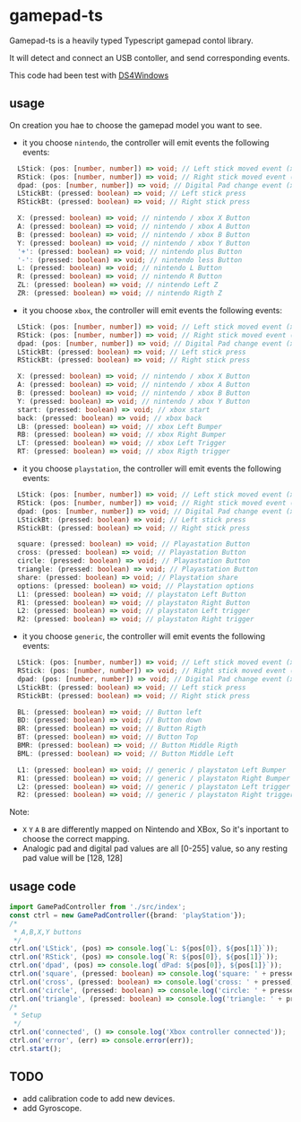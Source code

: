 # gamepad-ts

Gamepad-ts is a heavily typed Typescript gamepad contol library.

It will detect and connect an USB contoller, and send corresponding events.

This code had been test with [DS4Windows](https://github.com/Ryochan7/DS4Windows)

## usage

On creation you hae to choose the gamepad model you want to see.

- it you choose `nintendo`, the controller will emit events the following events:

```typescript
  LStick: (pos: [number, number]) => void; // Left stick moved event (x, y)
  RStick: (pos: [number, number]) => void; // Right stick moved event (x, y)
  dpad: (pos: [number, number]) => void; // Digital Pad change event (x, y)
  LStickBt: (pressed: boolean) => void; // Left stick press
  RStickBt: (pressed: boolean) => void; // Right stick press

  X: (pressed: boolean) => void; // nintendo / xbox X Button
  A: (pressed: boolean) => void; // nintendo / xbox A Button
  B: (pressed: boolean) => void; // nintendo / xbox B Button
  Y: (pressed: boolean) => void; // nintendo / xbox Y Button
  '+': (pressed: boolean) => void; // nintendo plus Button
  '-': (pressed: boolean) => void; // nintendo less Button
  L: (pressed: boolean) => void; // nintendo L Button
  R: (pressed: boolean) => void; // nintendo R Button
  ZL: (pressed: boolean) => void; // nintendo Left Z
  ZR: (pressed: boolean) => void; // nintendo Rigth Z
```

- it you choose `xbox`, the controller will emit events the following events:

```typescript
  LStick: (pos: [number, number]) => void; // Left stick moved event (x, y)
  RStick: (pos: [number, number]) => void; // Right stick moved event (x, y)
  dpad: (pos: [number, number]) => void; // Digital Pad change event (x, y)
  LStickBt: (pressed: boolean) => void; // Left stick press
  RStickBt: (pressed: boolean) => void; // Right stick press

  X: (pressed: boolean) => void; // nintendo / xbox X Button
  A: (pressed: boolean) => void; // nintendo / xbox A Button
  B: (pressed: boolean) => void; // nintendo / xbox B Button
  Y: (pressed: boolean) => void; // nintendo / xbox Y Button
  start: (pressed: boolean) => void; // xbox start
  back: (pressed: boolean) => void; // xbox back
  LB: (pressed: boolean) => void; // xbox Left Bumper
  RB: (pressed: boolean) => void; // xbox Right Bumper
  LT: (pressed: boolean) => void; // xbox Left Trigger
  RT: (pressed: boolean) => void; // xbox Rigth trigger
```

- it you choose `playstation`, the controller will emit events the following events:

```typescript
  LStick: (pos: [number, number]) => void; // Left stick moved event (x, y)
  RStick: (pos: [number, number]) => void; // Right stick moved event (x, y)
  dpad: (pos: [number, number]) => void; // Digital Pad change event (x, y)
  LStickBt: (pressed: boolean) => void; // Left stick press
  RStickBt: (pressed: boolean) => void; // Right stick press

  square: (pressed: boolean) => void; // Playastation Button
  cross: (pressed: boolean) => void; // Playastation Button
  circle: (pressed: boolean) => void; // Playastation Button
  triangle: (pressed: boolean) => void; // Playastation Button
  share: (pressed: boolean) => void; // Playstation share
  options: (pressed: boolean) => void; // Playstation options
  L1: (pressed: boolean) => void; // playstaton Left Button
  R1: (pressed: boolean) => void; // playstaton Right Button
  L2: (pressed: boolean) => void; // playstaton Left trigger
  R2: (pressed: boolean) => void; // playstaton Right trigger
```

- it you choose `generic`, the controller will emit events the following events:

```typescript
  LStick: (pos: [number, number]) => void; // Left stick moved event (x, y)
  RStick: (pos: [number, number]) => void; // Right stick moved event (x, y)
  dpad: (pos: [number, number]) => void; // Digital Pad change event (x, y)
  LStickBt: (pressed: boolean) => void; // Left stick press
  RStickBt: (pressed: boolean) => void; // Right stick press

  BL: (pressed: boolean) => void; // Button left
  BD: (pressed: boolean) => void; // Button down
  BR: (pressed: boolean) => void; // Button Rigth
  BT: (pressed: boolean) => void; // Button Top
  BMR: (pressed: boolean) => void; // Button Middle Rigth
  BML: (pressed: boolean) => void; // Button Middle Left

  L1: (pressed: boolean) => void; // generic / playstaton Left Bumper
  R1: (pressed: boolean) => void; // generic / playstaton Right Bumper
  L2: (pressed: boolean) => void; // generic / playstaton Left trigger
  R2: (pressed: boolean) => void; // generic / playstaton Right trigger
```

Note:

- `X` `Y` `A` `B` are differently mapped on Nintendo and XBox, So it's inportant to choose the correct mapping.
- Analogic pad and digital pad values are all [0-255] value, so any resting pad value will be [128, 128]

## usage code

```typescript
import GamePadController from './src/index';
const ctrl = new GamePadController({brand: 'playStation'});
/*
 * A,B,X,Y buttons
 */
ctrl.on('LStick', (pos) => console.log(`L: ${pos[0]}, ${pos[1]}`));
ctrl.on('RStick', (pos) => console.log(`R: ${pos[0]}, ${pos[1]}`));
ctrl.on('dpad', (pos) => console.log(`dPad: ${pos[0]}, ${pos[1]}`));
ctrl.on('square', (pressed: boolean) => console.log('square: ' + pressed));
ctrl.on('cross', (pressed: boolean) => console.log('cross: ' + pressed));
ctrl.on('circle', (pressed: boolean) => console.log('circle: ' + pressed));
ctrl.on('triangle', (pressed: boolean) => console.log('triangle: ' + pressed));
/*
 * Setup
 */
ctrl.on('connected', () => console.log('Xbox controller connected'));
ctrl.on('error', (err) => console.error(err));
ctrl.start();
```

## TODO

- add calibration code to add new devices.
- add Gyroscope.
